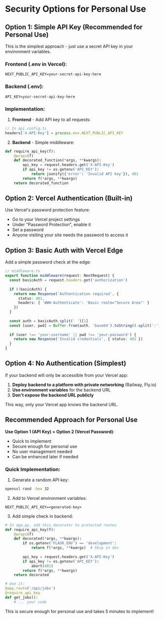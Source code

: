 # Security Options for Personal Use

## Option 1: Simple API Key (Recommended for Personal Use)

This is the simplest approach - just use a secret API key in your environment variables.

### Frontend (.env in Vercel):
```
NEXT_PUBLIC_API_KEY=your-secret-api-key-here
```

### Backend (.env):
```
API_KEY=your-secret-api-key-here
```

### Implementation:

1. **Frontend** - Add API key to all requests:
```typescript
// In api.config.ts
headers['X-API-Key'] = process.env.NEXT_PUBLIC_API_KEY
```

2. **Backend** - Simple middleware:
```python
def require_api_key(f):
    @wraps(f)
    def decorated_function(*args, **kwargs):
        api_key = request.headers.get('X-API-Key')
        if api_key != os.getenv('API_KEY'):
            return jsonify({'error': 'Invalid API key'}), 401
        return f(*args, **kwargs)
    return decorated_function
```

## Option 2: Vercel Authentication (Built-in)

Use Vercel's password protection feature:
- Go to your Vercel project settings
- Under "Password Protection", enable it
- Set a password
- Anyone visiting your site needs the password to access it

## Option 3: Basic Auth with Vercel Edge

Add a simple password check at the edge:

```typescript
// middleware.ts
export function middleware(request: NextRequest) {
  const basicAuth = request.headers.get('authorization')
  
  if (!basicAuth) {
    return new Response('Authentication required', {
      status: 401,
      headers: { 'WWW-Authenticate': 'Basic realm="Secure Area"' }
    })
  }
  
  const auth = basicAuth.split(' ')[1]
  const [user, pwd] = Buffer.from(auth, 'base64').toString().split(':')
  
  if (user !== 'your-username' || pwd !== 'your-password') {
    return new Response('Invalid credentials', { status: 401 })
  }
}
```

## Option 4: No Authentication (Simplest)

If your backend will only be accessible from your Vercel app:

1. **Deploy backend to a platform with private networking** (Railway, Fly.io)
2. **Use environment variables** for the backend URL
3. **Don't expose the backend URL publicly**

This way, only your Vercel app knows the backend URL.

## Recommended Approach for Personal Use

**Use Option 1 (API Key) + Option 2 (Vercel Password)**:
- Quick to implement
- Secure enough for personal use
- No user management needed
- Can be enhanced later if needed

### Quick Implementation:

1. Generate a random API key:
```bash
openssl rand -hex 32
```

2. Add to Vercel environment variables:
```
NEXT_PUBLIC_API_KEY=<generated-key>
```

3. Add simple check in backend:
```python
# In app.py, add this decorator to protected routes
def require_api_key(f):
    @wraps(f)
    def decorated(*args, **kwargs):
        if os.getenv('FLASK_ENV') == 'development':
            return f(*args, **kwargs)  # Skip in dev
        
        api_key = request.headers.get('X-API-Key')
        if api_key != os.getenv('API_KEY'):
            abort(401)
        return f(*args, **kwargs)
    return decorated

# Use it:
@app.route('/api/jobs')
@require_api_key
def get_jobs():
    # ... your code
```

This is secure enough for personal use and takes 5 minutes to implement!